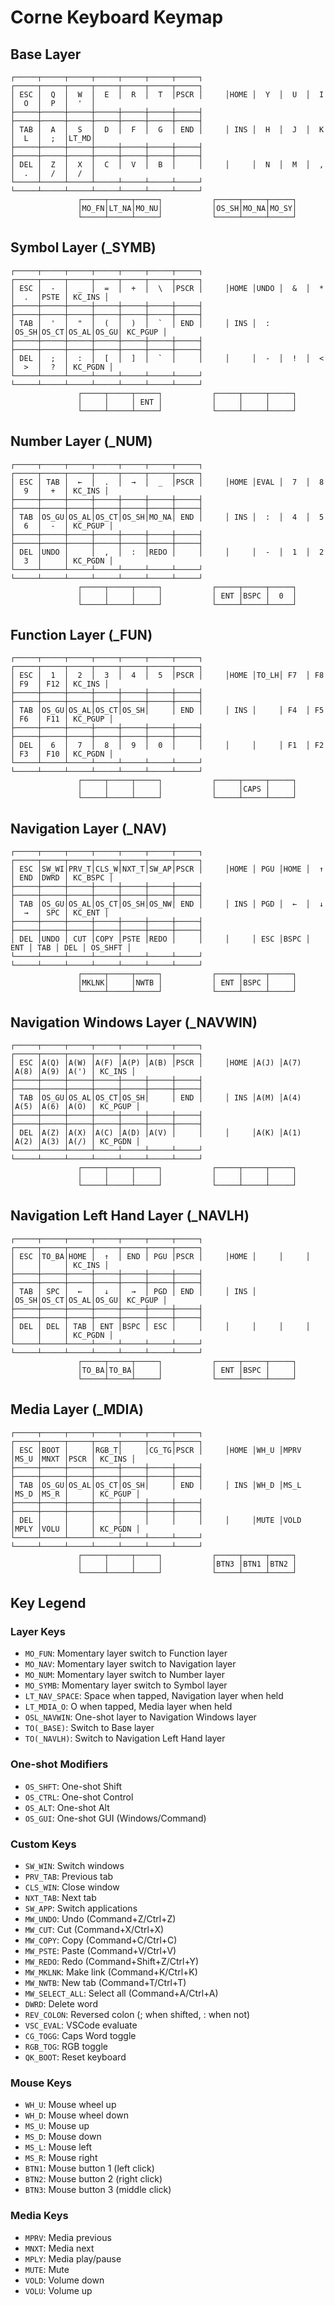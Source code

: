 # Corne Keyboard Keymap

## Base Layer
```
┌─────┬─────┬─────┬─────┬─────┬─────┬─────┐     ┌─────┬─────┬─────┬─────┬─────┬─────┬─────┐
│ ESC │  Q  │  W  │  E  │  R  │  T  │PSCR │     │HOME │  Y  │  U  │  I  │  O  │  P  │  '  │
├─────┼─────┼─────┼─────┼─────┼─────┼─────┤     ├─────┼─────┼─────┼─────┼─────┼─────┼─────┤
│ TAB │  A  │  S  │  D  │  F  │  G  │ END │     │ INS │  H  │  J  │  K  │  L  │  ;  │LT_MD│
├─────┼─────┼─────┼─────┼─────┼─────┼─────┤     ├─────┼─────┼─────┼─────┼─────┼─────┼─────┤
│ DEL │  Z  │  X  │  C  │  V  │  B  │     │     │     │  N  │  M  │  ,  │  .  │  /  │  /  │
└─────┴─────┴─────┴─────┴─────┴─────┴─────┘     └─────┴─────┴─────┴─────┴─────┴─────┴─────┘
               ┌─────┬─────┬─────┐           ┌─────┬─────┬─────┐
               │MO_FN│LT_NA│MO_NU│           │OS_SH│MO_NA│MO_SY│
               └─────┴─────┴─────┘           └─────┴─────┴─────┘
```

## Symbol Layer (_SYMB)
```
┌─────┬─────┬─────┬─────┬─────┬─────┬─────┐     ┌─────┬─────┬─────┬─────┬─────┬─────┬─────┐
│ ESC │  -  │  _  │  =  │  +  │  \  │PSCR │     │HOME │UNDO │  &  │  *  │  .  │PSTE │ KC_INS │
├─────┼─────┼─────┼─────┼─────┼─────┼─────┤     ├─────┼─────┼─────┼─────┼─────┼─────┼─────┤
│ TAB │  '  │  "  │  (  │  )  │  `  │ END │     │ INS │  :  │OS_SH│OS_CT│OS_AL│OS_GU│ KC_PGUP │
├─────┼─────┼─────┼─────┼─────┼─────┼─────┤     ├─────┼─────┼─────┼─────┼─────┼─────┼─────┤
│ DEL │  ;  │  :  │  [  │  ]  │  `  │     │     │     │  -  │  !  │  <  │  >  │  ?  │ KC_PGDN │
└─────┴─────┴─────┴─────┴─────┴─────┴─────┘     └─────┴─────┴─────┴─────┴─────┴─────┴─────┘
               ┌─────┬─────┬─────┐           ┌─────┬─────┬─────┐
               │     │     │ ENT │           │     │     │     │
               └─────┴─────┴─────┘           └─────┴─────┴─────┘
```

## Number Layer (_NUM)
```
┌─────┬─────┬─────┬─────┬─────┬─────┬─────┐     ┌─────┬─────┬─────┬─────┬─────┬─────┬─────┐
│ ESC │ TAB │  ←  │  .  │  →  │  _  │PSCR │     │HOME │EVAL │  7  │  8  │  9  │  +  │ KC_INS │
├─────┼─────┼─────┼─────┼─────┼─────┼─────┤     ├─────┼─────┼─────┼─────┼─────┼─────┼─────┤
│ TAB │OS_GU│OS_AL│OS_CT│OS_SH│MO_NA│ END │     │ INS │  :  │  4  │  5  │  6  │  -  │ KC_PGUP │
├─────┼─────┼─────┼─────┼─────┼─────┼─────┤     ├─────┼─────┼─────┼─────┼─────┼─────┼─────┤
│ DEL │UNDO │     │  ,  │  :  │REDO │     │     │     │  -  │  1  │  2  │  3  │     │ KC_PGDN │
└─────┴─────┴─────┴─────┴─────┴─────┴─────┘     └─────┴─────┴─────┴─────┴─────┴─────┴─────┘
               ┌─────┬─────┬─────┐           ┌─────┬─────┬─────┐
               │     │     │     │           │ ENT │BSPC │  0  │
               └─────┴─────┴─────┘           └─────┴─────┴─────┘
```

## Function Layer (_FUN)
```
┌─────┬─────┬─────┬─────┬─────┬─────┬─────┐     ┌─────┬─────┬─────┬─────┬─────┬─────┬─────┐
│ ESC │  1  │  2  │  3  │  4  │  5  │PSCR │     │HOME │TO_LH│ F7  │ F8  │ F9  │ F12 │ KC_INS │
├─────┼─────┼─────┼─────┼─────┼─────┼─────┤     ├─────┼─────┼─────┼─────┼─────┼─────┼─────┤
│ TAB │OS_GU│OS_AL│OS_CT│OS_SH│     │ END │     │ INS │     │ F4  │ F5  │ F6  │ F11 │ KC_PGUP │
├─────┼─────┼─────┼─────┼─────┼─────┼─────┤     ├─────┼─────┼─────┼─────┼─────┼─────┼─────┤
│ DEL │  6  │  7  │  8  │  9  │  0  │     │     │     │     │ F1  │ F2  │ F3  │ F10 │ KC_PGDN │
└─────┴─────┴─────┴─────┴─────┴─────┴─────┘     └─────┴─────┴─────┴─────┴─────┴─────┴─────┘
               ┌─────┬─────┬─────┐           ┌─────┬─────┬─────┐
               │     │     │     │           │     │CAPS │     │
               └─────┴─────┴─────┘           └─────┴─────┴─────┘
```

## Navigation Layer (_NAV)
```
┌─────┬─────┬─────┬─────┬─────┬─────┬─────┐     ┌─────┬─────┬─────┬─────┬─────┬─────┬─────┐
│ ESC │SW_WI│PRV_T│CLS_W│NXT_T│SW_AP│PSCR │     │HOME │ PGU │HOME │  ↑  │ END │DWRD │ KC_BSPC │
├─────┼─────┼─────┼─────┼─────┼─────┼─────┤     ├─────┼─────┼─────┼─────┼─────┼─────┼─────┤
│ TAB │OS_GU│OS_AL│OS_CT│OS_SH│OS_NW│ END │     │ INS │ PGD │  ←  │  ↓  │  →  │ SPC │ KC_ENT │
├─────┼─────┼─────┼─────┼─────┼─────┼─────┤     ├─────┼─────┼─────┼─────┼─────┼─────┼─────┤
│ DEL │UNDO │ CUT │COPY │PSTE │REDO │     │     │     │ ESC │BSPC │ ENT │ TAB │ DEL │ OS_SHFT │
└─────┴─────┴─────┴─────┴─────┴─────┴─────┘     └─────┴─────┴─────┴─────┴─────┴─────┴─────┘
               ┌─────┬─────┬─────┐           ┌─────┬─────┬─────┐
               │MKLNK│     │NWTB │           │ ENT │BSPC │     │
               └─────┴─────┴─────┘           └─────┴─────┴─────┘
```

## Navigation Windows Layer (_NAVWIN)
```
┌─────┬─────┬─────┬─────┬─────┬─────┬─────┐     ┌─────┬─────┬─────┬─────┬─────┬─────┬─────┐
│ ESC │A(Q) │A(W) │A(F) │A(P) │A(B) │PSCR │     │HOME │A(J) │A(7) │A(8) │A(9) │A(') │ KC_INS │
├─────┼─────┼─────┼─────┼─────┼─────┼─────┤     ├─────┼─────┼─────┼─────┼─────┼─────┼─────┤
│ TAB │OS_GU│OS_AL│OS_CT│OS_SH│     │ END │     │ INS │A(M) │A(4) │A(5) │A(6) │A(O) │ KC_PGUP │
├─────┼─────┼─────┼─────┼─────┼─────┼─────┤     ├─────┼─────┼─────┼─────┼─────┼─────┼─────┤
│ DEL │A(Z) │A(X) │A(C) │A(D) │A(V) │     │     │     │A(K) │A(1) │A(2) │A(3) │A(/) │ KC_PGDN │
└─────┴─────┴─────┴─────┴─────┴─────┴─────┘     └─────┴─────┴─────┴─────┴─────┴─────┴─────┘
               ┌─────┬─────┬─────┐           ┌─────┬─────┬─────┐
               │     │     │     │           │     │     │     │
               └─────┴─────┴─────┘           └─────┴─────┴─────┘
```

## Navigation Left Hand Layer (_NAVLH)
```
┌─────┬─────┬─────┬─────┬─────┬─────┬─────┐     ┌─────┬─────┬─────┬─────┬─────┬─────┬─────┐
│ ESC │TO_BA│HOME │  ↑  │ END │ PGU │PSCR │     │HOME │     │     │     │     │     │ KC_INS │
├─────┼─────┼─────┼─────┼─────┼─────┼─────┤     ├─────┼─────┼─────┼─────┼─────┼─────┼─────┤
│ TAB │ SPC │  ←  │  ↓  │  →  │ PGD │ END │     │ INS │     │OS_SH│OS_CT│OS_AL│OS_GU│ KC_PGUP │
├─────┼─────┼─────┼─────┼─────┼─────┼─────┤     ├─────┼─────┼─────┼─────┼─────┼─────┼─────┤
│ DEL │ DEL │ TAB │ ENT │BSPC │ ESC │     │     │     │     │     │     │     │     │ KC_PGDN │
└─────┴─────┴─────┴─────┴─────┴─────┴─────┘     └─────┴─────┴─────┴─────┴─────┴─────┴─────┘
               ┌─────┬─────┬─────┐           ┌─────┬─────┬─────┐
               │TO_BA│TO_BA│     │           │ ENT │BSPC │     │
               └─────┴─────┴─────┘           └─────┴─────┴─────┘
```

## Media Layer (_MDIA)
```
┌─────┬─────┬─────┬─────┬─────┬─────┬─────┐     ┌─────┬─────┬─────┬─────┬─────┬─────┬─────┐
│ ESC │BOOT │     │RGB_T│     │CG_TG│PSCR │     │HOME │WH_U │MPRV │MS_U │MNXT │PSCR │ KC_INS │
├─────┼─────┼─────┼─────┼─────┼─────┼─────┤     ├─────┼─────┼─────┼─────┼─────┼─────┼─────┤
│ TAB │OS_GU│OS_AL│OS_CT│OS_SH│     │ END │     │ INS │WH_D │MS_L │MS_D │MS_R │     │ KC_PGUP │
├─────┼─────┼─────┼─────┼─────┼─────┼─────┤     ├─────┼─────┼─────┼─────┼─────┼─────┼─────┤
│ DEL │     │     │     │     │     │     │     │     │MUTE │VOLD │MPLY │VOLU │     │ KC_PGDN │
└─────┴─────┴─────┴─────┴─────┴─────┴─────┘     └─────┴─────┴─────┴─────┴─────┴─────┴─────┘
               ┌─────┬─────┬─────┐           ┌─────┬─────┬─────┐
               │     │     │     │           │BTN3 │BTN1 │BTN2 │
               └─────┴─────┴─────┘           └─────┴─────┴─────┘
```

## Key Legend

### Layer Keys
- `MO_FUN`: Momentary layer switch to Function layer
- `MO_NAV`: Momentary layer switch to Navigation layer
- `MO_NUM`: Momentary layer switch to Number layer
- `MO_SYMB`: Momentary layer switch to Symbol layer
- `LT_NAV_SPACE`: Space when tapped, Navigation layer when held
- `LT_MDIA_O`: O when tapped, Media layer when held
- `OSL_NAVWIN`: One-shot layer to Navigation Windows layer
- `TO(_BASE)`: Switch to Base layer
- `TO(_NAVLH)`: Switch to Navigation Left Hand layer

### One-shot Modifiers
- `OS_SHFT`: One-shot Shift
- `OS_CTRL`: One-shot Control
- `OS_ALT`: One-shot Alt
- `OS_GUI`: One-shot GUI (Windows/Command)

### Custom Keys
- `SW_WIN`: Switch windows
- `PRV_TAB`: Previous tab
- `CLS_WIN`: Close window
- `NXT_TAB`: Next tab
- `SW_APP`: Switch applications
- `MW_UNDO`: Undo (Command+Z/Ctrl+Z)
- `MW_CUT`: Cut (Command+X/Ctrl+X)
- `MW_COPY`: Copy (Command+C/Ctrl+C)
- `MW_PSTE`: Paste (Command+V/Ctrl+V)
- `MW_REDO`: Redo (Command+Shift+Z/Ctrl+Y)
- `MW_MKLNK`: Make link (Command+K/Ctrl+K)
- `MW_NWTB`: New tab (Command+T/Ctrl+T)
- `MW_SELECT_ALL`: Select all (Command+A/Ctrl+A)
- `DWRD`: Delete word
- `REV_COLON`: Reversed colon (; when shifted, : when not)
- `VSC_EVAL`: VSCode evaluate
- `CG_TOGG`: Caps Word toggle
- `RGB_TOG`: RGB toggle
- `QK_BOOT`: Reset keyboard

### Mouse Keys
- `WH_U`: Mouse wheel up
- `WH_D`: Mouse wheel down
- `MS_U`: Mouse up
- `MS_D`: Mouse down
- `MS_L`: Mouse left
- `MS_R`: Mouse right
- `BTN1`: Mouse button 1 (left click)
- `BTN2`: Mouse button 2 (right click)
- `BTN3`: Mouse button 3 (middle click)

### Media Keys
- `MPRV`: Media previous
- `MNXT`: Media next
- `MPLY`: Media play/pause
- `MUTE`: Mute
- `VOLD`: Volume down
- `VOLU`: Volume up 
